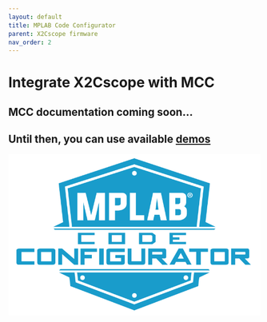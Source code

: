 ```yaml
---
layout: default
title: MPLAB Code Configurator
parent: X2Cscope firmware
nav_order: 2
---
```


# Integrate X2Cscope with MCC

## MCC documentation coming soon...

## Until then, you can use available [demos](../supportedHW.md)

[![MCC](../../images/mcc.png)](https://www.microchip.com/mplab/mplab-code-configurator)


